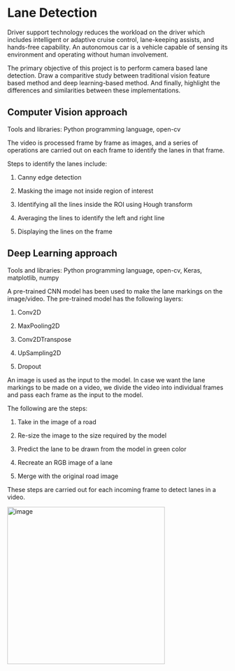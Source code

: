 # Lane Detection

Driver support technology reduces the workload on the driver which includes intelligent or adaptive cruise control, lane-keeping assists, and hands-free capability. An autonomous car is a vehicle capable of sensing its environment and operating without human involvement.

The primary objective of this project is to perform camera based lane detection. Draw a comparitive study between traditional vision feature based method and deep learning-based method. And finally, highlight the differences and similarities between these implementations.

## Computer Vision approach

Tools and libraries: Python programming language, open-cv

The video is processed frame by frame as images, and a series of operations are carried out on each frame to identify the lanes in that frame.

Steps to identify the lanes include:

1. Canny edge detection

2. Masking the image not inside region of interest

3. Identifying all the lines inside the ROI using Hough transform

4. Averaging the lines to identify the left and right line

5. Displaying the lines on the frame

## Deep Learning approach

Tools and libraries: Python programming language, open-cv, Keras, matplotlib, numpy

A pre-trained CNN model has been used to make the lane markings on the image/video. The pre-trained model has the following layers:

1. Conv2D

2. MaxPooling2D

3. Conv2DTranspose

4. UpSampling2D

5. Dropout

An image is used as the input to the model. In case we want the lane markings to be made on a video, we divide the video into individual frames and pass each frame as the input to the model.

The following are the steps:

1. Take in the image of a road

2. Re-size the image to the size required by the model

3. Predict the lane to be drawn from the model in green color

4. Recreate an RGB image of a lane

5. Merge with the original road image

These steps are carried out for each incoming frame to detect lanes in a video.

<img width="360" alt="image" src="https://user-images.githubusercontent.com/38185827/187557763-9f4acf38-8bc0-46f7-bec1-aa7df3092393.png">

 

